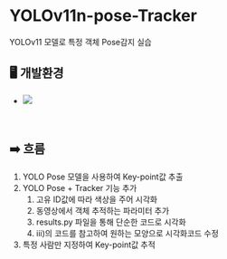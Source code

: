 # YOLOv11n-pose-Tracker
YOLOv11 모델로 특정 객체 Pose감지 실습

## 🖥️ 개발환경
* <img src="https://img.shields.io/badge/Google Colab-F9AB00?style=for-the-badge&logo=Google Colab&logoColor=white">
<br>

## ➡️ 흐름
1. YOLO Pose 모델을 사용하여 Key-point값 추출
2. YOLO Pose + Tracker 기능 추가
   1) 고유 ID값에 따라 색상을 주어 시각화
   2) 동영상에서 객체 추적하는 파라미터 추가
   3) results.py 파일을 통해 단순한 코드로 시각화
   4) ⅲ)의 코드를 참고하여 원하는 모양으로 시각화코드 수정
3. 특정 사람만 지정하여 Key-point값 추적
